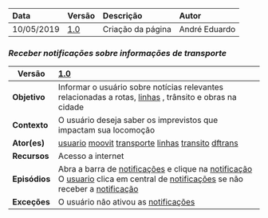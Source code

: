 |Data|Versão|Descrição|Autor|
|:---|:---|:---|:---|
|10/05/2019|[1.0](https://github.com/Andre-Eduardo/2019.1-Requisitos-Moovit/tree/master/cenarios/versao%20cenarios%201.0)|Criação da página| André Eduardo|

### ***<a name="Receber Notificações Sobre Informações De Transporte">Receber notificações sobre informações de transporte</a>***

|Versão|[1.0](https://github.com/Andre-Eduardo/2019.1-Requisitos-Moovit/tree/master/cenarios/versao%20cenarios%201.0)|
|--|:--|
|**Objetivo**|Informar o usuário sobre notícias relevantes relacionadas a rotas, [linhas](https://github.com/Andre-Eduardo/2019.1-Requisitos-Moovit/wiki/L30---linhas) , trânsito e obras na cidade |
|**Contexto**|O usuário deseja saber os imprevistos que impactam sua locomoção|
|**Ator(es)**|[usuario](https://github.com/Andre-Eduardo/2019.1-Requisitos-Moovit/wiki/L65-Usu%C3%A1rio) [moovit](https://github.com/Andre-Eduardo/2019.1-Requisitos-Moovit/wiki/L38---moovit) [transporte](https://github.com/Andre-Eduardo/2019.1-Requisitos-Moovit/wiki/L63---transporte) [linhas](https://github.com/Andre-Eduardo/2019.1-Requisitos-Moovit/wiki/L30---linhas) [transito](./Lexicos#transito) [dftrans](./Lexicos#dftrans) |
|**Recursos**|Acesso a internet|
|**Episódios**|Abra a barra de [notificações](./Lexicos#notificacoes) e clique na [notificação](./Lexicos#notificacao) O [usuario](https://github.com/Andre-Eduardo/2019.1-Requisitos-Moovit/wiki/L65-Usu%C3%A1rio) clica em central de [notificações](./Lexicos#notificacoes) se não receber a [notificação](./Lexicos#notificacao) |
|**Exceções**|O usuário não ativou as [notificações](./Lexicos#notificacoes) |
